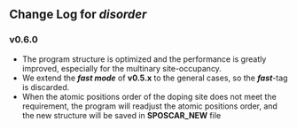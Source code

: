 ## Change Log for  ***disorder***
### v0.6.0
- The program structure is optimized and the performance is greatly improved, especially for the multinary site-occupancy.
- We extend the ***fast mode*** of **v0.5.x** to the general cases, so the ***fast***-tag is discarded.
- When the atomic positions order of the doping site does not meet the requirement, the program will readjust the atomic positions order, and the new structure will be saved in **SPOSCAR_NEW** file
